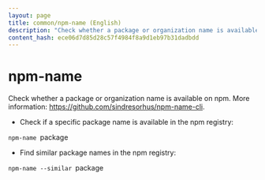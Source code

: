 ```yaml
---
layout: page
title: common/npm-name (English)
description: "Check whether a package or organization name is available on npm."
content_hash: ece06d7d85d28c57f4984f8a9d1eb97b31dadbdd
---
```

# npm-name

Check whether a package or organization name is available on npm.
More information: <https://github.com/sindresorhus/npm-name-cli>.

- Check if a specific package name is available in the npm registry:

`npm-name `<span class="tldr-var badge badge-pill bg-dark-lm bg-white-dm text-white-lm text-dark-dm font-weight-bold">package</span>

- Find similar package names in the npm registry:

`npm-name --similar `<span class="tldr-var badge badge-pill bg-dark-lm bg-white-dm text-white-lm text-dark-dm font-weight-bold">package</span>
